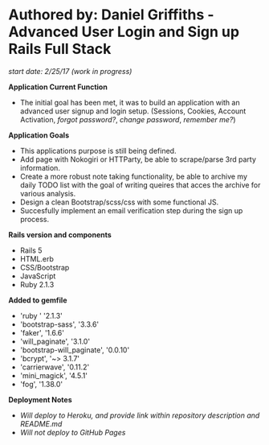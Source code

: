 # **Authored by: Daniel Griffiths - Advanced User Login and Sign up Rails Full Stack**
*start date: 2/25/17 (work in progress)*


**Application Current Function**
- The initial goal has been met, it was to build an application with an advanced user signup and login setup. (Sessions, Cookies, Account Activation, *forgot password?*, *change password*, *remember me?*)

**Application Goals**
- This applications purpose is still being defined. 
- Add page with Nokogiri or HTTParty, be able to scrape/parse 3rd party information.
- Create a more robust note taking functionality, be able to archive my daily TODO list with the goal of writing queires that 
 acces the archive for various analysis.
- Design a clean Bootstrap/scss/css with some functional JS.
- Succesfully implement an email verification step during the sign up process.

**Rails version and components**
- Rails 5
- HTML.erb
- CSS/Bootstrap
- JavaScript
- Ruby 2.1.3

**Added to gemfile**
- 'ruby  '                    '2.1.3'
- 'bootstrap-sass',           '3.3.6'
- 'faker',                    '1.6.6'
- 'will_paginate',            '3.1.0'
- 'bootstrap-will_paginate', '0.0.10'
- 'bcrypt',                '~> 3.1.7'
- 'carrierwave',             '0.11.2'
- 'mini_magick',              '4.5.1'
- 'fog',                     '1.38.0'


**Deployment Notes**
- *Will deploy to Heroku, and provide link within repository description and README.md*
- *Will not deploy to GitHub Pages*

